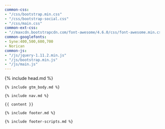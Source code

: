 ```yaml
---
common-css:
- "/css/bootstrap.min.css"
- "/css/bootstrap-social.css"
- "/css/main.css"
common-ext-css:
- "//maxcdn.bootstrapcdn.com/font-awesome/4.6.0/css/font-awesome.min.css"
common-googlefonts:
- Syne:400,500,600,700
- Norican
common-js:
- "/js/jquery-1.11.2.min.js"
- "/js/bootstrap.min.js"
- "/js/main.js"
---
```


<!DOCTYPE html>
<html lang="en">
  <!-- Beautiful Jekyll | MIT license | Copyright Dean Attali 2016 -->
  {% include head.md %}

  <body>

    {% include gtm_body.md %}

    {% include nav.md %}

    {{ content }}

    {% include footer.md %}

    {% include footer-scripts.md %}

  </body>
</html>

